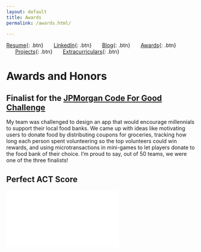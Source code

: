 ```yaml
---
layout: default
title: Awards
permalink: /awards.html/

---
```


[Resume](./assets/docs/resume.pdf){: .btn}
&nbsp;&nbsp;&nbsp;&nbsp;&nbsp;&nbsp;[LinkedIn](https://www.linkedin.com/in/karan-sodhi-481265160/){: .btn}
&nbsp;&nbsp;&nbsp;&nbsp;&nbsp;&nbsp;[Blog](/blog.md){: .btn}
&nbsp;&nbsp;&nbsp;&nbsp;&nbsp;&nbsp;[Awards](/awards.md){: .btn}
&nbsp;&nbsp;&nbsp;&nbsp;&nbsp;&nbsp;[Projects](/projects.md){: .btn}
&nbsp;&nbsp;&nbsp;&nbsp;&nbsp;&nbsp;[Extracurriculars](/extra-currics.md){: .btn}

# Awards and Honors
## Finalist for the [JPMorgan Code For Good Challenge](https://careers.jpmorgan.com/US/en/students/programs/code-for-good)
My team was challenged to design an app that would encourage millennials to support their local food banks. We came up with ideas like motivating users to donate food by distributing coupons for groceries, tracking how long each person spent volunteering so the top volunteers could win rewards, and using microtransactions in mini-games to let players donate to the food bank of their choice. I’m proud to say, out of 50 teams, we were one of the three finalists! 

## Perfect ACT Score
![ACT](../assets/img/ACT.pdf "Perfect ACT Letter")
